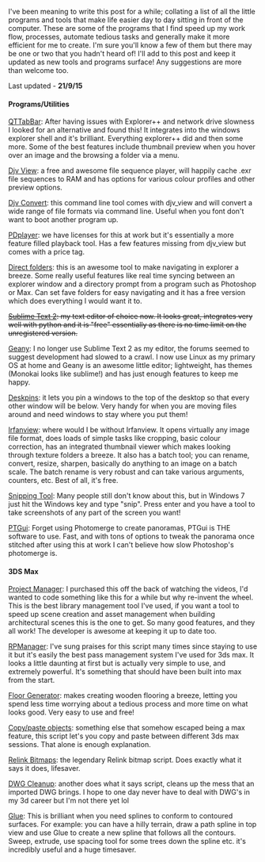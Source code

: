 I've been meaning to write this post for a while; collating a list of all the little programs and tools that make life easier day to day sitting in front of the computer. These are some of the programs that I find speed up my work flow, processes, automate tedious tasks and generally make it more efficient for me to create. I'm sure you'll know a few of them but there may be one or two that you hadn't heard of! I'll add to this post and keep it updated as new tools and programs surface! Any suggestions are more than welcome too.

Last updated - **21/9/15**

#### Programs/Utilities

[QTTabBar](http://qttabbar.sourceforge.net/ "http://qttabbar.sourceforge.net/"): After having issues with Explorer++ and network drive slowness I looked for an alternative and found this! It integrates into the windows explorer shell and it's brilliant. Everything explorer++ did and then some more. Some of the best features include thumbnail preview when you hover over an image and the browsing a folder via a menu. 

[Djv View](http://djv.sourceforge.net/index.html): a free and awesome file sequence player, will happily cache .exr file sequences to RAM and has options for various colour profiles and other preview options. 

[Djv Convert](http://djv.sourceforge.net/index.html): this command line tool comes with djv_view and will convert a wide range of file formats via command line. Useful when you font don't want to boot another program up. 

[PDplayer](http://www.chaosgroup.com/en/2/pdplayer.html "PDplayer"): we have licenses for this at work but it's essentially a more feature filled playback tool. Has a few features missing from djv_view but comes with a price tag. 

[Direct folders](http://codesector.com/directfolders "Direct Folders"): this is an awesome tool to make navigating in explorer a breeze. Some really useful features like real time syncing between an explorer window and a directory prompt from a program such as Photoshop or Max. Can set fave folders for easy navigating and it has a free version which does everything I would want it to. 

~~[Sublime Text 2](http://www.sublimetext.com/ "Sublime Text "): my text editor of choice now. It looks great, integrates very well with python and it is "free" essentially as there is no time limit on the unregistered version.~~

[Geany](http://www.geany.org/ "Geany"): I no longer use Sublime Text 2 as my editor, the forums seemed to suggest development had slowed to a crawl. I now use Linux as my primary OS at home and Geany is an awesome little editor; lightweight, has themes (Monokai looks like sublime!) and has just enough features to keep me happy.

[Deskpins](http://www.snapfiles.com/get/deskpins.html "Deskpins"): it lets you pin a windows to the top of the desktop so that every other window will be below. Very handy for when you are moving files around and need windows to stay where you put them! 

[Irfanview](http://www.irfanview.com/ "Irfanview"): where would I be without Irfanview. It opens virtually any image file format, does loads of simple tasks like cropping, basic colour correction, has an integrated thumbnail viewer which makes looking through texture folders a breeze. It also has a batch tool; you can rename, convert, resize, sharpen, basically do anything to an image on a batch scale. The batch rename is very robust and can take various arguments, counters, etc. Best of all, it's free. 

[Snipping Tool](http://windows.microsoft.com/en-AU/windows7/products/features/snipping-tool "Snipping Tool"): Many people still don't know about this, but in Windows 7 just hit the Windows key and type "snip". Press enter and you have a tool to take screenshots of any part of the screen you want! 

[PTGui](http://www.ptgui.com/ "PTGui"): Forget using Photomerge to create panoramas, PTGui is THE software to use. Fast, and with tons of options to tweak the panorama once stitched after using this at work I can't believe how slow Photoshop's photomerge is.

#### 3DS Max

[Project Manager](http://3d-kstudio.com/product/project-manager/ "Project Manager"): I purchased this off the back of watching the videos, I'd wanted to code something like this for a while but why re-invent the wheel. This is the best library management tool I've used, if you want a tool to speed up scene creation and asset management when building architectural scenes this is the one to get. So many good features, and they all work! The developer is awesome at keeping it up to date too.

[RPManager](http://rpmanager.com/ "RPManager"): I've sung praises for this script many times since staying to use it but it's easily the best pass management system I've used for 3ds max. It looks a little daunting at first but is actually very simple to use, and extremely powerful. It's something that should have been built into max from the start. 

[Floor Generator](http://www.cg-source.com/floorgenerator.php "Floor Generator"): makes creating wooden flooring a breeze, letting you spend less time worrying about a tedious process and more time on what looks good. Very easy to use and free! 

[Copy/paste objects](http://www.scriptspot.com/3ds-max/scripts/copy-and-paste-objects "Copy Paste Objects Maxscript"): something else that somehow escaped being a max feature, this script let's you copy and paste between different 3ds max sessions. That alone is enough explanation. 

[Relink Bitmaps](http://www.colinsenner.com/scripts/relink-bitmaps "Relink Bitmaps"): the legendary Relink bitmap script. Does exactly what it says it does, lifesaver. 

[DWG Cleanup](http://www.scriptspot.com/3ds-max/scripts/dwg-cleanup "DWG Cleanup"): another does what it says script, cleans up the mess that an imported DWG brings. I hope to one day never have to deal with DWG's in my 3d career but I'm not there yet lol 

[Glue](http://www.itoosoft.com/freeplugins/glue.php "Glue"): This is brilliant when you need splines to conform to contoured surfaces. For example: you can have a hilly terrain, draw a path spline in top view and use Glue to create a new spline that follows all the contours. Sweep, extrude, use spacing tool for some trees down the spline etc. it's incredibly useful and a huge timesaver.